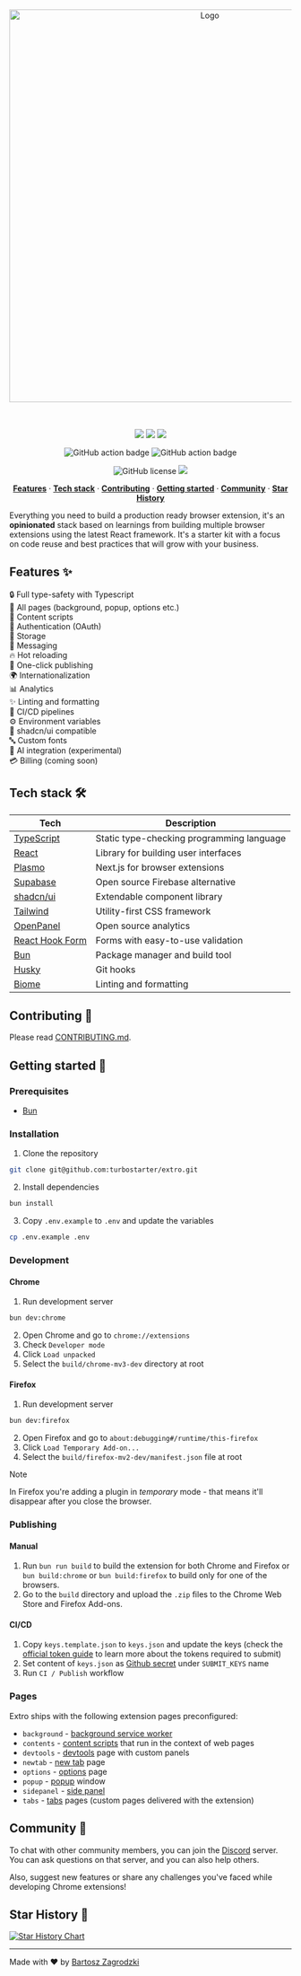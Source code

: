<div align="center">
 
 <br />
  <br />

<picture>
    <source media="(prefers-color-scheme: dark)" width="700" srcset="https://github.com/user-attachments/assets/09cf4bfb-36a5-4eda-a892-4ba737d6a531" />
    <source media="(prefers-color-scheme: light)" width="700" srcset="https://github.com/user-attachments/assets/7ccbabbf-5ddd-4cf0-9e44-cfbc5ba72e06" />
    <img alt="Logo" width="700" src="https://github.com/user-attachments/assets/09cf4bfb-36a5-4eda-a892-4ba737d6a531" />
</picture>

<br />
<br />
<br />

![](https://img.shields.io/badge/Bun-000000?style=flat-square&logo=bun&logoColor=white)
![](https://img.shields.io/badge/React-61DAFB?style=flat-square&logo=react&logoColor=black)
![](https://img.shields.io/badge/Typescript-3178C6?style=flat-square&logo=typescript&logoColor=white)

![GitHub action badge](https://github.com/turbostarter/extro/actions/workflows/tests.yml/badge.svg)
![GitHub action badge](https://github.com/turbostarter/extro/actions/workflows/publish.yml/badge.svg)

![GitHub license](https://img.shields.io/github/license/turbostarter/extro)
<a href="https://discord.gg/KjpK2uk3JP" target="_blank"><img src="https://discord.com/api/guilds/1280456871693779006/widget.png"/></a>


</div>

<p align="center">
    <a href="#features"><strong>Features</strong></a> · 
    <a href="#tech-stack"><strong>Tech stack</strong></a> · 
    <a href="#contributing"><strong>Contributing</strong></a> ·
    <a href="#getting-started"><strong>Getting started</strong></a> ·
    <a href="#community"><strong>Community</strong></a> ·
    <a href="#star-history"><strong>Star History</strong></a>
  </p>


  Everything you need to build a production ready browser extension, it's an **opinionated** stack based on learnings from building multiple browser extensions using the latest React framework. It's a starter kit with a focus on code reuse and best practices that will grow with your business.



## Features ✨ <a name="features"></a>

 🔒 Full type-safety with Typescript <br />
 📄 All pages (background, popup, options etc.) <br />
 📜 Content scripts <br />
 🔐 Authentication (OAuth) <br />
 💾 Storage <br />
 💬 Messaging <br />
 🔥 Hot reloading <br />
 🚀 One-click publishing <br />
 🌍 Internationalization <br />
 📊 Analytics <br />
 ✨ Linting and formatting <br />
 🔄 CI/CD pipelines <br />
 ⚙️ Environment variables <br />
 🎨 shadcn/ui compatible <br />
 🔤 Custom fonts <br />
 🤖 AI integration (experimental) <br />
 💳 Billing (coming soon)

## Tech stack 🛠️ <a name="tech-stack"></a>

| Tech                                           | Description                                                                   |
| ---------------------------------------------- | ----------------------------------------------------------------------------- |
| [TypeScript](https://www.typescriptlang.org/)  | Static type-checking programming language                                     |
| [React](https://reactjs.org/)                  | Library for building user interfaces                                          |
| [Plasmo](https://www.plasmo.com/)              | Next.js for browser extensions                                                |
| [Supabase](https://supabase.com/)              | Open source Firebase alternative                                              |
| [shadcn/ui](https://ui.shadcn.com/)            | Extendable component library                                                  |
| [Tailwind](https://tailwindcss.com/)           | Utility-first CSS framework                                                   |
| [OpenPanel](https://openpanel.dev/)            | Open source analytics                                                         |
| [React Hook Form](https://react-hook-form.com) | Forms with easy-to-use validation                                             |
| [Bun](https://bun.sh/)                         | Package manager and build tool                                                |
| [Husky](https://github.com/typicode/husky)     | Git hooks                                                                     |
| [Biome](https://biomejs.dev/)                  | Linting and formatting                                                        |

## Contributing 🤝 <a name="contributing"></a>

Please read [CONTRIBUTING.md](./CONTRIBUTING.md).

## Getting started 🚀 <a name="getting-started"></a>

### Prerequisites

- [Bun](https://bun.sh/)

### Installation

1. Clone the repository

```bash
git clone git@github.com:turbostarter/extro.git
```

2. Install dependencies

```bash
bun install
```

3. Copy `.env.example` to `.env` and update the variables

```bash
cp .env.example .env
```

### Development

#### Chrome

1. Run development server

```bash
bun dev:chrome
```

2. Open Chrome and go to `chrome://extensions`
3. Check `Developer mode`
4. Click `Load unpacked`
5. Select the `build/chrome-mv3-dev` directory at root

#### Firefox

1. Run development server

```bash
bun dev:firefox
```

2. Open Firefox and go to `about:debugging#/runtime/this-firefox`
3. Click `Load Temporary Add-on...`
4. Select the `build/firefox-mv2-dev/manifest.json` file at root

> [!NOTE]  
> In Firefox you're adding a plugin in _temporary_ mode - that means it'll disappear after you close the browser.

### Publishing

#### Manual

1. Run `bun run build` to build the extension for both Chrome and Firefox or `bun build:chrome` or `bun build:firefox` to build only for one of the browsers.
2. Go to the `build` directory and upload the `.zip` files to the Chrome Web Store and Firefox Add-ons.

#### CI/CD

1. Copy `keys.template.json` to `keys.json` and update the keys (check the [official token guide](https://github.com/PlasmoHQ/bms/blob/main/tokens.md) to learn more about the tokens required to submit)
2. Set content of `keys.json` as [Github secret](https://docs.github.com/en/actions/security-guides/encrypted-secrets) under `SUBMIT_KEYS` name
3. Run `CI / Publish` workflow

### Pages

Extro ships with the following extension pages preconfigured:

- `background` - [background service worker](https://docs.plasmo.com/framework/background-service-worker)
- `contents` - [content scripts](https://docs.plasmo.com/framework/content-scripts) that run in the context of web pages
- `devtools` - [devtools](https://docs.plasmo.com/framework/devtools) page with custom panels
- `newtab` - [new tab](https://docs.plasmo.com/framework/newtab) page
- `options` - [options](https://docs.plasmo.com/framework/options) page
- `popup` - [popup](https://docs.plasmo.com/framework/popup) window
- `sidepanel` - [side panel](https://docs.plasmo.com/framework/sidepanel)
- `tabs` - [tabs](https://docs.plasmo.com/framework/tabs) pages (custom pages delivered with the extension)

## Community 💬 <a name="community"></a>

To chat with other community members, you can join the [Discord](https://discord.gg/KjpK2uk3JP) server.
You can ask questions on that server, and you can also help others.

Also, suggest new features or share any challenges you've faced while developing Chrome extensions!

## Star History 🌟 <a name="star-history"></a>

<a href="https://star-history.com/#turbostarter/extro&Date">
 <picture>
   <source media="(prefers-color-scheme: dark)" srcset="https://api.star-history.com/svg?repos=turbostarter/extro&type=Date&theme=dark" />
   <source media="(prefers-color-scheme: light)" srcset="https://api.star-history.com/svg?repos=turbostarter/extro&type=Date" />
   <img alt="Star History Chart" src="https://api.star-history.com/svg?repos=turbostarter/extro&type=Date" />
 </picture>
</a>


---

Made with ❤️ by [Bartosz Zagrodzki](https://zagrodzki.me)
